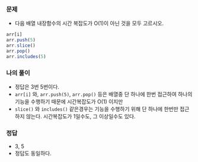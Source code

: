 ### 문제
- 다음 배열 내장함수의 시간 복잡도가 O(1)이 아닌 것을 모두 고르시오.

```jsx
arr[i]
arr.push(5)
arr.slice()
arr.pop()
arr.includes(5)
```

### 나의 풀이
- 정답은 3번 5번이다.
- `arr[i]` 와, `arr.push(5)`, `arr.pop()` 등은 배열중 단 하나에 한번 접근하여 하나의 기능을 수행하기 때문에 시간복잡도가 O(1) 이지만
- `slice()` 와 `includes()` 같은경우는 기능을 수행하기 위해 단 하나에 한번만 접근하지 않는다. 시간복잡도가 1일수도, 그 이상일수도 있다.

### 정답
- 3, 5
- 정답도 동일하다.
